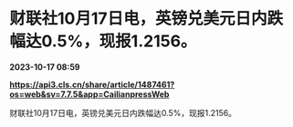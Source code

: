 # 财联社10月17日电，英镑兑美元日内跌幅达0.5%，现报1.2156。

**2023-10-17 08:59**

**https://api3.cls.cn/share/article/1487461?os=web&sv=7.7.5&app=CailianpressWeb**

财联社10月17日电，英镑兑美元日内跌幅达0.5%，现报1.2156。
